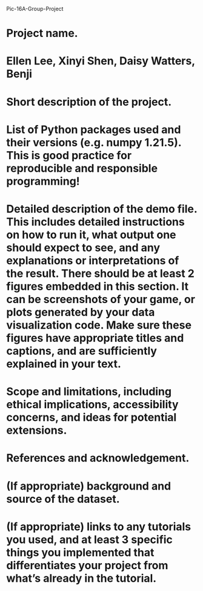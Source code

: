 Pic-16A-Group-Project

# Project name.
# Ellen Lee, Xinyi Shen, Daisy Watters, Benji 
# Short description of the project.
# List of Python packages used and their versions (e.g. numpy 1.21.5). This is good practice for reproducible and responsible programming!
# Detailed description of the demo file. This includes detailed instructions on how to run it, what output one should expect to see, and any explanations or interpretations of the result. There should be at least 2 figures embedded in this section. It can be screenshots of your game, or plots generated by your data visualization code. Make sure these figures have appropriate titles and captions, and are sufficiently explained in your text.
# Scope and limitations, including ethical implications, accessibility concerns, and ideas for potential extensions.
# References and acknowledgement.
# (If appropriate) background and source of the dataset.
# (If appropriate) links to any tutorials you used, and at least 3 specific things you implemented that differentiates your project from what’s already in the tutorial.

